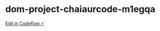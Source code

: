 # dom-project-chaiaurcode-m1egqa

[Edit in Codeflow ⚡️](https://stackblitz.com/~/github.com/Saifullah00/dom-project-chaiaurcode-m1egqa)